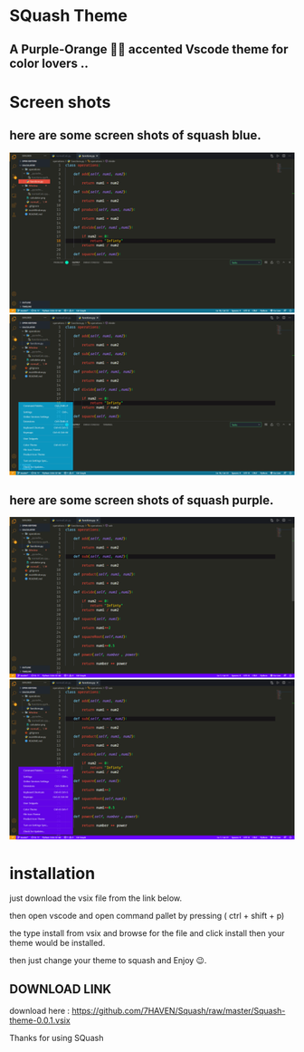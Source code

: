 # SQuash Theme
  
## A Purple-Orange 🍊🍊 accented Vscode theme for color lovers .. 

## 

# Screen shots

## here are some screen shots of squash blue.


<img src="https://github.com/7HAVEN/Squash/blob/master/images/blue1.png">
<img src="https://github.com/7HAVEN/Squash/blob/master/images/blue2.png">

## here are some screen shots of squash purple.

<img src = "https://github.com/7HAVEN/Squash/blob/master/images/purple1.png">
<img src = "https://github.com/7HAVEN/Squash/blob/master/images/purple2.png">


# installation 

just download the vsix file from the link below.

then open vscode and open command pallet by pressing ( ctrl + shift + p) 

the type install from vsix and browse for the file and click install then your theme would be installed.

then just change your theme to squash and Enjoy 😉.


## DOWNLOAD LINK 


download here  : https://github.com/7HAVEN/Squash/raw/master/Squash-theme-0.0.1.vsix

Thanks for using SQuash
